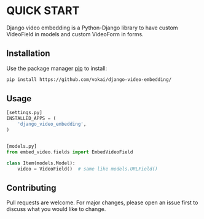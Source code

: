 # QUICK START

Django video embedding is a Python-Django library to have custom VideoField in models and custom VideoForm in forms.

## Installation

Use the package manager [pip](https://pip.pypa.io/en/stable/) to install:

```bash
pip install https://github.com/vokai/django-video-embedding/
```

## Usage

```python
[settings.py] 
INSTALLED_APPS = (
    'django_video_embedding',
)


[models.py]
from embed_video.fields import EmbedVideoField

class Item(models.Model):
    video = VideoField()  # same like models.URLField()
```

## Contributing
Pull requests are welcome. For major changes, please open an issue first to discuss what you would like to change.
